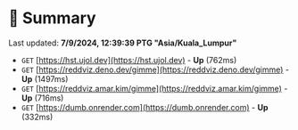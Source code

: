 # 📖 Summary
Last updated: **7/9/2024, 12:39:39 PTG "Asia/Kuala_Lumpur"**

- `GET` [https://hst.ujol.dev](https://hst.ujol.dev) - **Up** (762ms)
- `GET` [https://reddviz.deno.dev/gimme](https://reddviz.deno.dev/gimme) - **Up** (1497ms)
- `GET` [https://reddviz.amar.kim/gimme](https://reddviz.amar.kim/gimme) - **Up** (716ms)
- `GET` [https://dumb.onrender.com](https://dumb.onrender.com) - **Up** (332ms)
